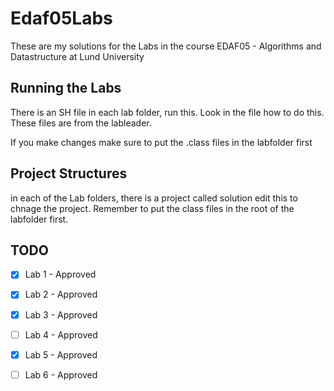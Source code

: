 # Edaf05Labs

These are my solutions for the Labs in the course EDAF05 - Algorithms and Datastructure at Lund University

## Running the Labs

There is an SH file in each lab folder, run this. Look in the file how to do this.
These files are from the lableader.

If you make changes make sure to put the .class files in the labfolder first

## Project Structures
in each of the Lab folders, there is a project called solution edit this to chnage the project.
Remember to put the class files in the root of the labfolder first.

## TODO
- [x] Lab 1 - Approved
- [x] Lab 2 - Approved
- [x] Lab 3 - Approved
- [ ] Lab 4 - Approved
- [x] Lab 5 - Approved
- [ ] Lab 6 - Approved

